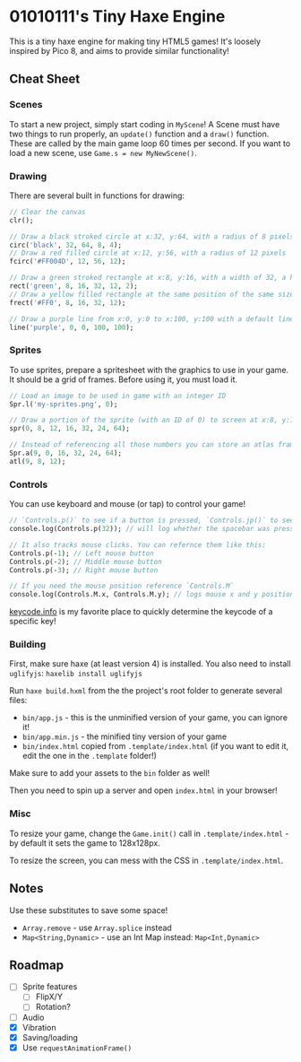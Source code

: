 # 01010111's Tiny Haxe Engine

This is a tiny haxe engine for making tiny HTML5 games! It's loosely inspired by Pico 8, and aims to provide similar functionality!

## Cheat Sheet

### Scenes

To start a new project, simply start coding in `MyScene`! A Scene must have two things to run properly, an `update()` function and a `draw()` function. These are called by the main game loop 60 times per second. If you want to load a new scene, use `Game.s = new MyNewScene()`.

### Drawing

There are several built in functions for drawing:

```haxe
// Clear the canvas
clr();

// Draw a black stroked circle at x:32, y:64, with a radius of 8 pixels, and a line width of 4
circ('black', 32, 64, 8, 4);
// Draw a red filled circle at x:12, y:56, with a radius of 12 pixels
fcirc('#FF004D', 12, 56, 12);

// Draw a green stroked rectangle at x:8, y:16, with a width of 32, a height of 12, and a line width of 2 pixels
rect('green', 8, 16, 32, 12, 2);
// Draw a yellow filled rectangle at the same position of the same size
frect('#FF0', 8, 16, 32, 12);

// Draw a purple line from x:0, y:0 to x:100, y:100 with a default line width of 1 pixel
line('purple', 0, 0, 100, 100);
```

### Sprites

To use sprites, prepare a spritesheet with the graphics to use in your game. It should be a grid of frames. Before using it, you must load it.

```haxe
// Load an image to be used in game with an integer ID
Spr.l('my-sprites.png', 0);

// Draw a portion of the sprite (with an ID of 0) to screen at x:8, y:12, the portion is found at x:16, y:32 on the sprite and has a width of 24 and a height of 64
spr(0, 8, 12, 16, 32, 24, 64);

// Instead of referencing all those numbers you can store an atlas frame with a given ID (in this case we'll use 9), and the same arguments for offset and size
Spr.a(9, 0, 16, 32, 24, 64);
atl(9, 8, 12);
```

### Controls

You can use keyboard and mouse (or tap) to control your game!

```haxe
// `Controls.p()` to see if a button is pressed, `Controls.jp()` to see if a button was just pressed. Just pass through the keycode of the key you want to check!
console.log(Controls.p(32)); // will log whether the spacebar was pressed

// It also tracks mouse clicks. You can refernce them like this:
Controls.p(-1); // Left mouse button
Controls.p(-2); // Middle mouse button
Controls.p(-3); // Right mouse button

// If you need the mouse position reference `Controls.M`
console.log(Controls.M.x, Controls.M.y); // logs mouse x and y position
```

[keycode.info](https://keycode.info/) is my favorite place to quickly determine the keycode of a specific key!

### Building

First, make sure haxe (at least version 4) is installed. You also need to install `uglifyjs`:
```haxelib install uglifyjs```

Run `haxe build.hxml` from the the project's root folder to generate several files:
- `bin/app.js` - this is the unminified version of your game, you can ignore it!
- `bin/app.min.js` - the minified tiny version of your game
- `bin/index.html` copied from `.template/index.html` (if you want to edit it, edit the one in the `.template` folder!)

Make sure to add your assets to the `bin` folder as well!

Then you need to spin up a server and open `index.html` in your browser!

### Misc

To resize your game, change the `Game.init()` call in `.template/index.html` - by default it sets the game to 128x128px.

To resize the screen, you can mess with the CSS in `.template/index.html`.

## Notes

Use these substitutes to save some space!

- `Array.remove` - use `Array.splice` instead
- `Map<String,Dynamic>` - use an Int Map instead: `Map<Int,Dynamic>`

## Roadmap

- [ ] Sprite features
  - [ ] FlipX/Y
  - [ ] Rotation?
- [ ] Audio
- [x] Vibration
- [x] Saving/loading
- [x] Use `requestAnimationFrame()`
